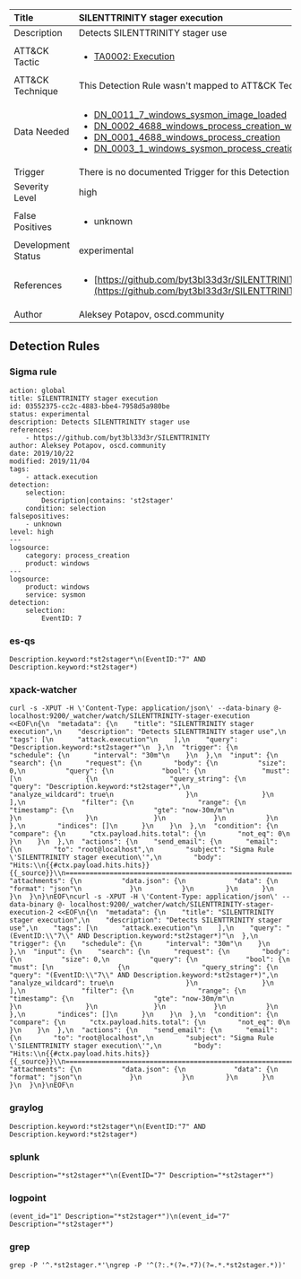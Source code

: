 | Title                | SILENTTRINITY stager execution                                                                                                                                                 |
|:---------------------|:------------------------------------------------------------------------------------------------------------------------------------------------------------|
| Description          | Detects SILENTTRINITY stager use                                                                                                                                           |
| ATT&amp;CK Tactic    |  <ul><li>[TA0002: Execution](https://attack.mitre.org/tactics/TA0002)</li></ul>  |
| ATT&amp;CK Technique |  This Detection Rule wasn't mapped to ATT&amp;CK Technique yet  |
| Data Needed          | <ul><li>[DN_0011_7_windows_sysmon_image_loaded](../Data_Needed/DN_0011_7_windows_sysmon_image_loaded.md)</li><li>[DN_0002_4688_windows_process_creation_with_commandline](../Data_Needed/DN_0002_4688_windows_process_creation_with_commandline.md)</li><li>[DN_0001_4688_windows_process_creation](../Data_Needed/DN_0001_4688_windows_process_creation.md)</li><li>[DN_0003_1_windows_sysmon_process_creation](../Data_Needed/DN_0003_1_windows_sysmon_process_creation.md)</li></ul>  |
| Trigger              |  There is no documented Trigger for this Detection Rule yet  |
| Severity Level       | high |
| False Positives      | <ul><li>unknown</li></ul>  |
| Development Status   | experimental |
| References           | <ul><li>[https://github.com/byt3bl33d3r/SILENTTRINITY](https://github.com/byt3bl33d3r/SILENTTRINITY)</li></ul>  |
| Author               | Aleksey Potapov, oscd.community |


## Detection Rules

### Sigma rule

```
action: global
title: SILENTTRINITY stager execution
id: 03552375-cc2c-4883-bbe4-7958d5a980be
status: experimental
description: Detects SILENTTRINITY stager use
references:
    - https://github.com/byt3bl33d3r/SILENTTRINITY
author: Aleksey Potapov, oscd.community
date: 2019/10/22
modified: 2019/11/04
tags:
    - attack.execution
detection:
    selection:
        Description|contains: 'st2stager'
    condition: selection
falsepositives:
    - unknown
level: high
---
logsource:
    category: process_creation
    product: windows
---
logsource:
    product: windows
    service: sysmon
detection:
    selection:
        EventID: 7

```





### es-qs
    
```
Description.keyword:*st2stager*\n(EventID:"7" AND Description.keyword:*st2stager*)
```


### xpack-watcher
    
```
curl -s -XPUT -H \'Content-Type: application/json\' --data-binary @- localhost:9200/_watcher/watch/SILENTTRINITY-stager-execution <<EOF\n{\n  "metadata": {\n    "title": "SILENTTRINITY stager execution",\n    "description": "Detects SILENTTRINITY stager use",\n    "tags": [\n      "attack.execution"\n    ],\n    "query": "Description.keyword:*st2stager*"\n  },\n  "trigger": {\n    "schedule": {\n      "interval": "30m"\n    }\n  },\n  "input": {\n    "search": {\n      "request": {\n        "body": {\n          "size": 0,\n          "query": {\n            "bool": {\n              "must": [\n                {\n                  "query_string": {\n                    "query": "Description.keyword:*st2stager*",\n                    "analyze_wildcard": true\n                  }\n                }\n              ],\n              "filter": {\n                "range": {\n                  "timestamp": {\n                    "gte": "now-30m/m"\n                  }\n                }\n              }\n            }\n          }\n        },\n        "indices": []\n      }\n    }\n  },\n  "condition": {\n    "compare": {\n      "ctx.payload.hits.total": {\n        "not_eq": 0\n      }\n    }\n  },\n  "actions": {\n    "send_email": {\n      "email": {\n        "to": "root@localhost",\n        "subject": "Sigma Rule \'SILENTTRINITY stager execution\'",\n        "body": "Hits:\\n{{#ctx.payload.hits.hits}}{{_source}}\\n================================================================================\\n{{/ctx.payload.hits.hits}}",\n        "attachments": {\n          "data.json": {\n            "data": {\n              "format": "json"\n            }\n          }\n        }\n      }\n    }\n  }\n}\nEOF\ncurl -s -XPUT -H \'Content-Type: application/json\' --data-binary @- localhost:9200/_watcher/watch/SILENTTRINITY-stager-execution-2 <<EOF\n{\n  "metadata": {\n    "title": "SILENTTRINITY stager execution",\n    "description": "Detects SILENTTRINITY stager use",\n    "tags": [\n      "attack.execution"\n    ],\n    "query": "(EventID:\\"7\\" AND Description.keyword:*st2stager*)"\n  },\n  "trigger": {\n    "schedule": {\n      "interval": "30m"\n    }\n  },\n  "input": {\n    "search": {\n      "request": {\n        "body": {\n          "size": 0,\n          "query": {\n            "bool": {\n              "must": [\n                {\n                  "query_string": {\n                    "query": "(EventID:\\"7\\" AND Description.keyword:*st2stager*)",\n                    "analyze_wildcard": true\n                  }\n                }\n              ],\n              "filter": {\n                "range": {\n                  "timestamp": {\n                    "gte": "now-30m/m"\n                  }\n                }\n              }\n            }\n          }\n        },\n        "indices": []\n      }\n    }\n  },\n  "condition": {\n    "compare": {\n      "ctx.payload.hits.total": {\n        "not_eq": 0\n      }\n    }\n  },\n  "actions": {\n    "send_email": {\n      "email": {\n        "to": "root@localhost",\n        "subject": "Sigma Rule \'SILENTTRINITY stager execution\'",\n        "body": "Hits:\\n{{#ctx.payload.hits.hits}}{{_source}}\\n================================================================================\\n{{/ctx.payload.hits.hits}}",\n        "attachments": {\n          "data.json": {\n            "data": {\n              "format": "json"\n            }\n          }\n        }\n      }\n    }\n  }\n}\nEOF\n
```


### graylog
    
```
Description.keyword:*st2stager*\n(EventID:"7" AND Description.keyword:*st2stager*)
```


### splunk
    
```
Description="*st2stager*"\n(EventID="7" Description="*st2stager*")
```


### logpoint
    
```
(event_id="1" Description="*st2stager*")\n(event_id="7" Description="*st2stager*")
```


### grep
    
```
grep -P '^.*st2stager.*'\ngrep -P '^(?:.*(?=.*7)(?=.*.*st2stager.*))'
```



